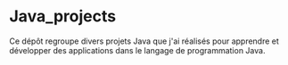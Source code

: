 # Java_projects
Ce dépôt regroupe divers projets Java que j'ai réalisés pour apprendre et développer des applications dans le langage de programmation Java.
